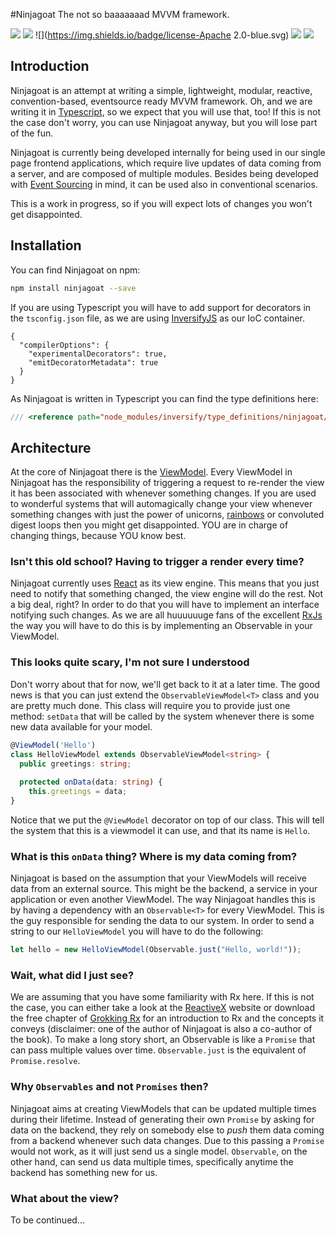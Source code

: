#Ninjagoat
The not so baaaaaaad MVVM framework.

![](http://www.clker.com/cliparts/m/N/S/T/M/y/ninja-goat-md.png)
![](https://img.shields.io/badge/release-0.2.2-blue.svg)
![](https://img.shields.io/badge/license-Apache 2.0-blue.svg)
![](https://img.shields.io/badge/goat-bikenjutsu-yellow.svg)
![](https://travis-ci.org/tierratelematics/ninjagoat.svg?branch=develop)

## Introduction
Ninjagoat is an attempt at writing a simple, lightweight, modular, reactive, convention-based, eventsource ready MVVM framework. Oh, and we are writing it in [Typescript](https://www.typescriptlang.org/), so we expect that you will use that, too! If this is not the case don't worry, you can use Ninjagoat anyway, but you will lose part of the fun.

Ninjagoat is currently being developed internally for being used in our single page frontend applications, which require live updates of data coming from a server, and are composed of multiple modules. Besides being developed with [Event Sourcing](http://geteventstore.com) in mind, it can be used also in conventional scenarios.

This is a work in progress, so if you will expect lots of changes you won't get disappointed.

## Installation
You can find Ninjagoat on npm:

```sh
npm install ninjagoat --save
```

If you are using Typescript you will have to add support for decorators in the `tsconfig.json` file, as we are using [InversifyJS](https://github.com/inversify/InversifyJS) as our IoC container.

```
{
  "compilerOptions": {
    "experimentalDecorators": true,
    "emitDecoratorMetadata": true
  }
}
```

As Ninjagoat is written in Typescript you can find the type definitions here:

```ts
/// <reference path="node_modules/inversify/type_definitions/ninjagoat/ninjagoat.d.ts" />
```

## Architecture
At the core of Ninjagoat there is the [ViewModel](https://en.wikipedia.org/wiki/Model%E2%80%93view%E2%80%93viewmodel). Every ViewModel in Ninjagoat has the responsibility of triggering a request to re-render the view it has been associated with whenever something changes. If you are used to wonderful systems that will automagically change your view whenever something changes with just the power of unicorns, [rainbows](https://www.youtube.com/watch?v=QH2-TGUlwu4) or convoluted digest loops then you might get disappointed. YOU are in charge of changing things, because YOU know best.

### Isn't this old school? Having to trigger a render every time?
Ninjagoat currently uses [React](https://facebook.github.io/react/) as its view engine. This means that you just need to notify that something changed, the view engine will do the rest. Not a big deal, right? In order to do that you will have to implement an interface notifying such changes. As we are all huuuuuuge fans of the excellent [RxJs](https://github.com/Reactive-Extensions/RxJS) the way you will have to do this is by implementing an Observable in your ViewModel.

### This looks quite scary, I'm not sure I understood
Don't worry about that for now, we'll get back to it at a later time. The good news is that you can just extend the `ObservableViewModel<T>` class and you are pretty much done. This class will require you to provide just one method: `setData` that will be called by the system whenever there is some new data available for your model.

```ts
@ViewModel('Hello')
class HelloViewModel extends ObservableViewModel<string> {
  public greetings: string;
  
  protected onData(data: string) {
    this.greetings = data;
}
```
Notice that we put the `@ViewModel` decorator on top of our class. This will tell the system that this is a viewmodel it can use, and that its name is `Hello`.

### What is this `onData` thing? Where is my data coming from?
Ninjagoat is based on the assumption that your ViewModels will receive data from an external source. This might be the backend, a service in your application or even another ViewModel. The way Ninjagoat handles this is by having a dependency with an `Observable<T>` for every ViewModel. This is the guy responsible for sending the data to our system. In order to send a string to our `HelloViewModel` you will have to do the following:

```ts
let hello = new HelloViewModel(Observable.just("Hello, world!"));
```

### Wait, what did I just see?
We are assuming that you have some familiarity with Rx here. If this is not the case, you can either take a look at the [ReactiveX](http://reactivex.io) website or download the free chapter of [Grokking Rx](https://www.manning.com/books/grokking-rx) for an introduction to Rx and the concepts it conveys (disclaimer: one of the author of Ninjagoat is also a co-author of the book).
To make a long story short, an Observable is like a `Promise` that can pass multiple values over time. `Observable.just` is the equivalent of `Promise.resolve`.

### Why `Observables` and not `Promises` then?
Ninjagoat aims at creating ViewModels that can be updated multiple times during their lifetime. Instead of generating their own `Promise` by asking for data on the backend, they rely on somebody else to *push* them data coming from a backend whenever such data changes. Due to this passing a `Promise` would not work, as it will just send us a single model. `Observable`, on the other hand, can send us data multiple times, specifically anytime the backend has something new for us.

### What about the view?
To be continued...
